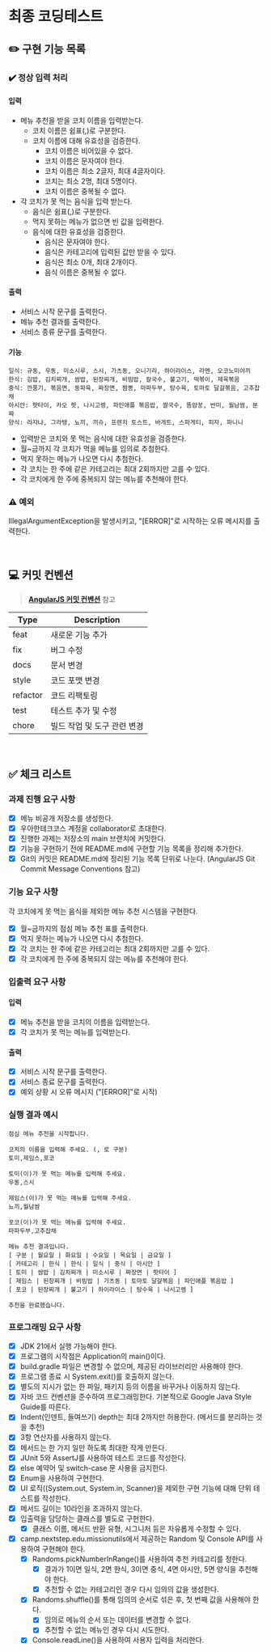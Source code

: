 # 최종 코딩테스트

## ✏️ 구현 기능 목록

### ✔️ 정상 입력 처리

#### 입력

- 메뉴 추천을 받을 코치 이름을 입력받는다.
    - 코치 이름은 쉼표(,)로 구분한다.
    - 코치 이름에 대해 유효성을 검증한다.
        - 코치 이름은 비어있을 수 없다.
        - 코치 이름은 문자여야 한다.
        - 코치 이름은 최소 2글자, 최대 4글자이다.
        - 코치는 최소 2명, 최대 5명이다.
        - 코치 이름은 중복될 수 없다.
- 각 코치가 못 먹는 음식을 입력 받는다.
    - 음식은 쉼표(,)로 구분한다.
    - 먹지 못하는 메뉴가 없으면 빈 값을 입력한다.
    - 음식에 대한 유효성을 검증한다.
        - 음식은 문자여야 한다.
        - 음식은 카테고리에 입력된 값만 받을 수 있다.
        - 음식은 최소 0개, 최대 2개이다.
        - 음식 이름은 중복될 수 없다.

#### 출력

- 서비스 시작 문구를 출력한다.
- 메뉴 추천 결과를 출력한다.
- 서비스 종류 문구를 출력한다.

#### 기능

```
일식: 규동, 우동, 미소시루, 스시, 가츠동, 오니기리, 하이라이스, 라멘, 오코노미야끼
한식: 김밥, 김치찌개, 쌈밥, 된장찌개, 비빔밥, 칼국수, 불고기, 떡볶이, 제육볶음
중식: 깐풍기, 볶음면, 동파육, 짜장면, 짬뽕, 마파두부, 탕수육, 토마토 달걀볶음, 고추잡채
아시안: 팟타이, 카오 팟, 나시고렝, 파인애플 볶음밥, 쌀국수, 똠얌꿍, 반미, 월남쌈, 분짜
양식: 라자냐, 그라탱, 뇨끼, 끼슈, 프렌치 토스트, 바게트, 스파게티, 피자, 파니니
```

- 입력받은 코치와 못 먹는 음식에 대한 유효성을 검증한다.
- 월~금까지 각 코치가 먹을 메뉴를 임의로 추첨한다.
- 먹지 못하는 메뉴가 나오면 다시 추첨한다.
- 각 코치는 한 주에 같은 카테고리는 최대 2회까지만 고를 수 있다.
- 각 코치에게 한 주에 중복되지 않는 메뉴를 추천해야 한다.

### ⚠️ 예외

IllegalArgumentException을 발생시키고, "\[ERROR]"로 시작하는 오류 메시지를 출력한다.

<br>

## 💻 커밋 컨벤션

> [**AngularJS 커밋 컨벤션**](https://gist.github.com/stephenparish/9941e89d80e2bc58a153) 참고

| Type     | Description      |
|----------|------------------|
| feat     | 새로운 기능 추가        |
| fix      | 버그 수정            |
| docs     | 문서 변경            |
| style    | 코드 포맷 변경         |
| refactor | 코드 리팩토링          |
| test     | 테스트 추가 및 수정      |
| chore    | 빌드 작업 및 도구 관련 변경 |

<br>

## ✅ 체크 리스트

### 과제 진행 요구 사항

- [x] 메뉴 비공개 저장소를 생성한다.
- [x] 우아한테크코스 계정을 collaborator로 초대한다.
- [x] 진행한 과제는 저장소의 main 브랜치에 커밋한다.
- [x] 기능을 구현하기 전에 README.md에 구현할 기능 목록을 정리해 추가한다.
- [x] Git의 커밋은 README.md에 정리된 기능 목록 단위로 나눈다. (AngularJS Git Commit Message Conventions 참고)

### 기능 요구 사항

각 코치에게 못 먹는 음식을 제외한 메뉴 추천 시스템을 구현한다.

- [x] 월~금까지의 점심 메뉴 추천 표를 출력한다.
- [x] 먹지 못하는 메뉴가 나오면 다시 추첨한다.
- [x] 각 코치는 한 주에 같은 카테고리는 최대 2회까지만 고를 수 있다.
- [x] 각 코치에게 한 주에 중복되지 않는 메뉴를 추천해야 한다.

### 입출력 요구 사항

#### 입력

- [x] 메뉴 추천을 받을 코치의 이름을 입력받는다.
- [x] 각 코치가 못 먹는 메뉴를 입력받는다.

#### 출력

- [x] 서비스 시작 문구를 출력한다.
- [x] 서비스 종료 문구를 출력한다.
- [x] 예외 상황 시 오류 메시지 ("\[ERROR]"로 시작)

### 실행 결과 예시

```
점심 메뉴 추천을 시작합니다.

코치의 이름을 입력해 주세요. (, 로 구분)
토미,제임스,포코

토미(이)가 못 먹는 메뉴를 입력해 주세요.
우동,스시

제임스(이)가 못 먹는 메뉴를 입력해 주세요.
뇨끼,월남쌈

포코(이)가 못 먹는 메뉴를 입력해 주세요.
마파두부,고추잡채

메뉴 추천 결과입니다.
[ 구분 | 월요일 | 화요일 | 수요일 | 목요일 | 금요일 ]
[ 카테고리 | 한식 | 한식 | 일식 | 중식 | 아시안 ]
[ 토미 | 쌈밥 | 김치찌개 | 미소시루 | 짜장면 | 팟타이 ]
[ 제임스 | 된장찌개 | 비빔밥 | 가츠동 | 토마토 달걀볶음 | 파인애플 볶음밥 ]
[ 포코 | 된장찌개 | 불고기 | 하이라이스 | 탕수육 | 나시고렝 ]

추천을 완료했습니다.
```

### 프로그래밍 요구 사항

- [x] JDK 21에서 실행 가능해야 한다.
- [x] 프로그램의 시작점은 Application의 main()이다.
- [x] build.gradle 파일은 변경할 수 없으며, 제공된 라이브러리만 사용해야 한다.
- [x] 프로그램 종료 시 System.exit()를 호출하지 않는다.
- [x] 별도의 지시가 없는 한 파일, 패키지 등의 이름을 바꾸거나 이동하지 않는다.
- [x] 자바 코드 컨벤션을 준수하여 프로그래밍한다. 기본적으로 Google Java Style Guide를 따른다.
- [x] Indent(인덴트, 들여쓰기) depth는 최대 2까지만 허용한다. (메서드를 분리하는 것을 추천)
- [x] 3항 연산자를 사용하지 않는다.
- [x] 메서드는 한 가지 일만 하도록 최대한 작게 만든다.
- [x] JUnit 5와 AssertJ를 사용하여 테스트 코드를 작성한다.
- [x] else 예약어 및 switch-case 문 사용을 금지한다.
- [x] Enum을 사용하여 구현한다.
- [x] UI 로직((System.out, System.in, Scanner)을 제외한 구현 기능에 대해 단위 테스트를 작성한다.
- [x] 메서드 길이는 10라인을 초과하지 않는다.
- [x] 입출력을 담당하는 클래스를 별도로 구현한다.
    - [x] 클래스 이름, 메서드 반환 유형, 시그니처 등은 자유롭게 수정할 수 있다.
- [x] camp.nextstep.edu.missionutils에서 제공하는 Random 및 Console API를 사용하여 구현해야 한다.
    - [x] Randoms.pickNumberInRange()를 사용하여 추천 카테고리를 정한다.
        - [x] 결과가 1이면 일식, 2면 한식, 3이면 중식, 4면 아시안, 5면 양식을 추천해야 한다.
        - [x] 추천할 수 없는 카테고리인 경우 다시 임의의 값을 생성한다.
    - [x] Randoms.shuffle()를 통해 임의의 순서로 섞은 후, 첫 번째 값을 사용해야 한다.
        - [x] 임의로 메뉴의 순서 또는 데이터를 변경할 수 없다.
        - [x] 추천할 수 없는 메뉴인 경우 다시 시도한다.
    - [x] Console.readLine()을 사용하여 사용자 입력을 처리한다.